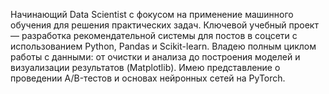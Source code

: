 Начинающий Data Scientist с фокусом на применение машинного обучения для решения практических задач. Ключевой учебный проект — разработка рекомендательной системы для постов в соцсети с использованием Python, Pandas и Scikit-learn. Владею полным циклом работы с данными: от очистки и анализа до построения моделей и визуализации результатов (Matplotlib). Имею представление о проведении A/B-тестов и основах нейронных сетей на PyTorch. 
